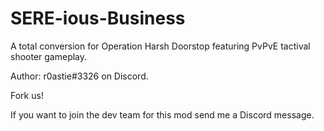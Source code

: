 # SERE-ious-Business
A total conversion for Operation Harsh Doorstop featuring PvPvE tactival shooter gameplay.

Author: r0astie#3326 on Discord.

Fork us!

If you want to join the dev team for this mod send me a Discord message.
